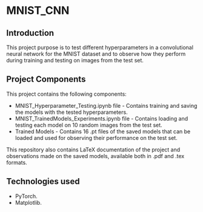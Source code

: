 # MNIST_CNN

## Introduction

This project purpose is to test different hyperparameters in a convolutional neural network for the MNIST dataset and to observe how they perform during training and testing on images from the test set.

## Project Components

This project contains the following components:
* MNIST_Hyperparameter_Testing.ipynb file - Contains training and saving the models with the tested hyperparameters.
* MNIST_TrainedModels_Experiments.ipynb file - Contains loading and testing each model on 10 random images from the test set.
* Trained Models - Contains 16 .pt files of the saved models that can be loaded and used for observing their performance on the test set.

This repository also contains LaTeX documentation of the project and observations made on the saved models, available both in .pdf and .tex formats.

## Technologies used

* PyTorch.
* Matplotlib.
